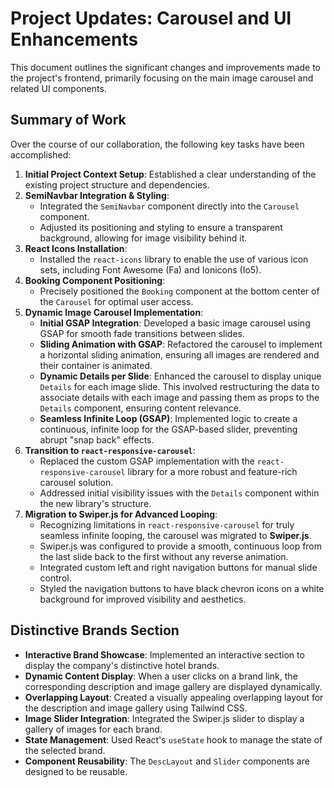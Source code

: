 # Project Updates: Carousel and UI Enhancements

This document outlines the significant changes and improvements made to the project's frontend, primarily focusing on the main image carousel and related UI components.

## Summary of Work

Over the course of our collaboration, the following key tasks have been accomplished:

1.  **Initial Project Context Setup**: Established a clear understanding of the existing project structure and dependencies.
2.  **SemiNavbar Integration & Styling**:
    *   Integrated the `SemiNavbar` component directly into the `Carousel` component.
    *   Adjusted its positioning and styling to ensure a transparent background, allowing for image visibility behind it.
3.  **React Icons Installation**:
    *   Installed the `react-icons` library to enable the use of various icon sets, including Font Awesome (Fa) and Ionicons (Io5).
4.  **Booking Component Positioning**:
    *   Precisely positioned the `Booking` component at the bottom center of the `Carousel` for optimal user access.
5.  **Dynamic Image Carousel Implementation**:
    *   **Initial GSAP Integration**: Developed a basic image carousel using GSAP for smooth fade transitions between slides.
    *   **Sliding Animation with GSAP**: Refactored the carousel to implement a horizontal sliding animation, ensuring all images are rendered and their container is animated.
    *   **Dynamic Details per Slide**: Enhanced the carousel to display unique `Details` for each image slide. This involved restructuring the data to associate details with each image and passing them as props to the `Details` component, ensuring content relevance.
    *   **Seamless Infinite Loop (GSAP)**: Implemented logic to create a continuous, infinite loop for the GSAP-based slider, preventing abrupt "snap back" effects.
6.  **Transition to `react-responsive-carousel`**:
    *   Replaced the custom GSAP implementation with the `react-responsive-carousel` library for a more robust and feature-rich carousel solution.
    *   Addressed initial visibility issues with the `Details` component within the new library's structure.
7.  **Migration to Swiper.js for Advanced Looping**:
    *   Recognizing limitations in `react-responsive-carousel` for truly seamless infinite looping, the carousel was migrated to **Swiper.js**.
    *   Swiper.js was configured to provide a smooth, continuous loop from the last slide back to the first without any reverse animation.
    *   Integrated custom left and right navigation buttons for manual slide control.
    *   Styled the navigation buttons to have black chevron icons on a white background for improved visibility and aesthetics.

## Distinctive Brands Section

*   **Interactive Brand Showcase**: Implemented an interactive section to display the company's distinctive hotel brands.
*   **Dynamic Content Display**: When a user clicks on a brand link, the corresponding description and image gallery are displayed dynamically.
*   **Overlapping Layout**: Created a visually appealing overlapping layout for the description and image gallery using Tailwind CSS.
*   **Image Slider Integration**: Integrated the Swiper.js slider to display a gallery of images for each brand.
*   **State Management**: Used React's `useState` hook to manage the state of the selected brand.
*   **Component Reusability**: The `DescLayout` and `Slider` components are designed to be reusable.